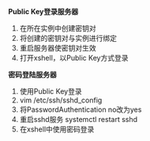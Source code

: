 **Public Key登录服务器**
1. 在所在实例中创建密钥对
2. 将创建的密钥对与实例进行绑定
3. 重启服务器使密钥对生效
4. 打开xshell，以Public Key方式登录

**密码登陆服务器**
1. 使用Public Key登录
2. vim /etc/ssh/sshd_config
3. 将PasswordAuthentication no改为yes
4. 重启sshd服务 systemctl restart sshd
5. 在xshell中使用密码登录